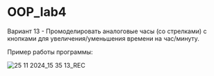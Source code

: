 # OOP_lab4
Вариант 13 - Промоделировать аналоговые часы (со стрелками) с кнопками для увеличения/уменьшения времени на час/минуту.

Пример работы программы:



![25 11 2024_15 35 13_REC](https://github.com/user-attachments/assets/2fe0b808-0994-4db4-bc7a-d75ce2ab6222)
